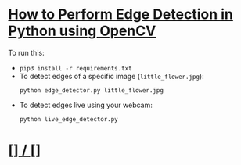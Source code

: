 # [How to Perform Edge Detection in Python using OpenCV](https://www.thepythoncode.com/article/canny-edge-detection-opencv-python)
To run this:
- `pip3 install -r requirements.txt`
- To detect edges of a specific image (`little_flower.jpg`):
    ```
    python edge_detector.py little_flower.jpg
    ```
- To detect edges live using your webcam:
    ```
    python live_edge_detector.py
    ```
##
# [[] / []]()